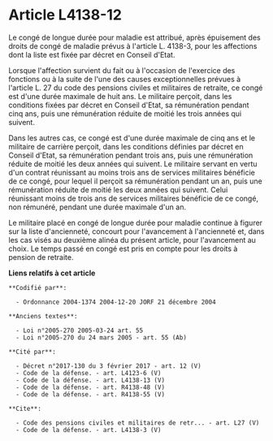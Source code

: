 # Article L4138-12

Le congé de longue durée pour maladie est attribué, après épuisement des droits de congé de maladie prévus à l'article L.
4138-3, pour les affections dont la liste est fixée par décret en Conseil d'Etat. 

Lorsque l'affection survient du fait ou à l'occasion de l'exercice des fonctions ou à la suite de l'une des causes
exceptionnelles prévues à l'article L. 27 du code des pensions civiles et militaires de retraite, ce congé est d'une durée
maximale de huit ans. Le militaire perçoit, dans les conditions fixées par décret en Conseil d'Etat, sa rémunération pendant
cinq ans, puis une rémunération réduite de moitié les trois années qui suivent. 

Dans les autres cas, ce congé est d'une durée maximale de cinq ans et le militaire de carrière perçoit, dans les conditions
définies par décret en Conseil d'Etat, sa rémunération pendant trois ans, puis une rémunération réduite de moitié les deux
années qui suivent. Le militaire servant en vertu d'un contrat réunissant au moins trois ans de services militaires bénéficie
de ce congé, pour lequel il perçoit sa rémunération pendant un an, puis une rémunération réduite de moitié les deux années
qui suivent. Celui réunissant moins de trois ans de services militaires bénéficie de ce congé, non rémunéré, pendant une
durée maximale d'un an. 

Le militaire placé en congé de longue durée pour maladie continue à figurer sur la liste d'ancienneté, concourt pour
l'avancement à l'ancienneté et, dans les cas visés au deuxième alinéa du présent article, pour l'avancement au choix. Le
temps passé en congé est pris en compte pour les droits à pension de retraite.

**Liens relatifs à cet article**

	**Codifié par**:

	  - Ordonnance 2004-1374 2004-12-20 JORF 21 décembre 2004

	**Anciens textes**:

	  - Loi n°2005-270 2005-03-24 art. 55
	  - Loi n°2005-270 du 24 mars 2005 - art. 55 (Ab)

	**Cité par**:

	  - Décret n°2017-130 du 3 février 2017 - art. 12 (V)
	  - Code de la défense. - art. L4123-6 (V)
	  - Code de la défense. - art. L4138-13 (V)
	  - Code de la défense. - art. R4138-48 (V)
	  - Code de la défense. - art. R4138-55 (V)

	**Cite**:

	  - Code des pensions civiles et militaires de retr... - art. L27 (V)
	  - Code de la défense. - art. L4138-3 (V)
